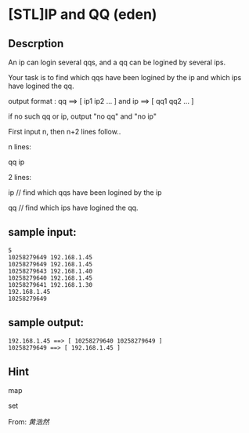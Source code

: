 # [STL]IP and QQ (eden)

## Descrption
An ip can login several qqs, and a qq can be logined by several ips.

Your task is to find which qqs have been logined by the ip and which ips have
logined the qq.

output format : qq ==> [ ip1 ip2 ... ]  and ip ==> [ qq1 qq2 ... ]

if no such qq or ip, output "no qq" and "no ip"

First input n, then n+2 lines follow..

n lines:

qq ip

2 lines:

ip  // find which qqs have been logined by the ip

qq  // find which ips have logined the qq.



## sample input:
```
5  
10258279649 192.168.1.45  
10258279649 192.168.1.45  
10258279643 192.168.1.40  
10258279640 192.168.1.45  
10258279641 192.168.1.30  
192.168.1.45  
10258279649  
```

## sample output:
```
192.168.1.45 ==> [ 10258279640 10258279649 ]  
10258279649 ==> [ 192.168.1.45 ]  
```


## Hint
map

set

From: *黄浩然*

